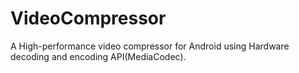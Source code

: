 # VideoCompressor
A High-performance video compressor for Android using Hardware decoding and encoding API(MediaCodec).
